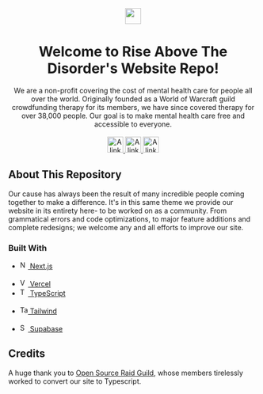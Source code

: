 <div align="center"><img src="https://res.cloudinary.com/df23ubjbb/image/upload/v1635199620/Github/RAD_Logo.png" width="32" /> </div>
<h1 align="center">Welcome to Rise Above The Disorder's Website Repo!</h1>
<div align="center">
We are a non-profit covering the cost of mental health care for people all over the world. Originally founded as a World of Warcraft guild crowdfunding therapy for its members, we have since covered therapy for over 38,000 people. Our goal is to make mental health care free and accessible to everyone.
</div>
</br>
<div align="center">
  <a href="https://twitter.com/YouAreRAD">
    <img src="https://res.cloudinary.com/df23ubjbb/image/upload/v1635200716/Github/twitter.svg" width="32px" alt="A link to our Twitter page." />
  </a>  
    <a href="https://www.twitch.tv/youarerad">
    <img src="https://res.cloudinary.com/df23ubjbb/image/upload/v1635200797/Github/twitch.svg" width="32px" alt="A link to our Twitch page." />
  </a>  
    <a href="https://www.linkedin.com/company/youarerad/">
    <img src="https://res.cloudinary.com/df23ubjbb/image/upload/v1635200978/Github/LinkedIn.svg" width="32px" alt="A link to our LinkedIn page." />
  </a>
</div>

## About This Repository

Our cause has always been the result of many incredible people coming together to make a difference. It's in this same theme we provide our website in its entirety here- to be worked on as a community. From grammatical errors and code optimizations, to major feature additions and complete redesigns; we welcome any and all efforts to improve our site.

### Built With

<ul>
  <li>
<a href="https://nextjs.org/">
  <img src="https://nextjs.org/static/favicon/android-chrome-192x192.png" width="16px" alt="Next.js website link." /><span> Next.js</span>
  </a>
  </li>
</br>

 <li>
  <a href="https://vercel.com/home?utm_source=youarerad&utm_campaign=oss">
  <img src="https://res.cloudinary.com/df23ubjbb/image/upload/v1635262499/Github/vercel-icon-dark_pdka2i.svg" width="16px" alt="Vercel website link." /><span> Vercel</span>
  </a>
  </li>

  <li>
<a href="https://www.typescriptlang.org/">
  <img src="https://res.cloudinary.com/df23ubjbb/image/upload/v1635202536/Github/Typescript.svg" width="16px" alt="TypeScript website link." /><span> TypeScript</span>
  </a>
  </li>
  </br>
  
  <li>
  <a href="https://tailwindcss.com/">
  <img src="https://res.cloudinary.com/df23ubjbb/image/upload/v1635202894/Github/Tailwindcss.png" width="16px" alt="Tailwind website link." /><span> Tailwind</span>
  </a>
  </li>
    </br>
    
 <li>
  <a href="https://supabase.io/">
  <img src="https://res.cloudinary.com/df23ubjbb/image/upload/v1635203209/Github/Supabase.svg" width="16px" alt="Supabase website link." /><span> Supabase</span>
  </a>
  </li>
  </ul>

## Credits

A huge thank you to [Open Source Raid Guild](https://osrg.t3.gg), whose members tirelessly worked to convert our site to Typescript.
